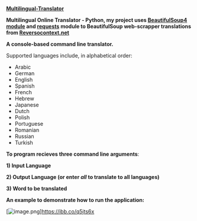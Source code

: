 **[Multilingual-Translator](https://hyperskill.org/projects/99?track=2)**

**Multilingual Online Translator - Python, my project uses [BeautifulSoup4 module](https://pypi.org/project/beautifulsoup4/) and [requests](https://pypi.org/project/requests/) module to BeautifulSoup web-scrapper translations from [Reversocontext.net](https://context.reverso.net/translation/)**

**A console-based command line translator.**

Supported languages include, in alphabetical order:

* Arabic
* German
* English
* Spanish
* French
* Hebrew
* Japanese
* Dutch
* Polish
* Portuguese
* Romanian
* Russian
* Turkish


**To program recieves three command line arguments**:

**1) Input Language**

**2) Output Language (or enter *all* to translate to all languages)**

**3) Word to be translated**

**An example to demonstrate how to run the application:**

[![image.png](https://ibb.co/q5jts6x)]https://ibb.co/q5jts6x

